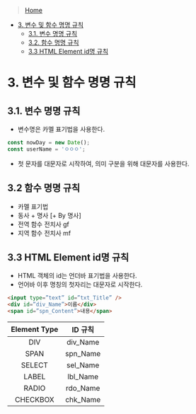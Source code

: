 
> [Home](../README.md)

- [3. 변수 및 함수 명명 규칙](#3-변수-및-함수-명명-규칙)
  - [3.1. 변수 명명 규칙](#31-변수-명명-규칙)
  - [3.2. 함수 명명 규칙](#32-함수-명명-규칙)
  - [3.3 HTML Element id명 규칙](#33-html-element-id명-규칙)


# 3. 변수 및 함수 명명 규칙
## 3.1. 변수 명명 규칙
- 변수명은 카멜 표기법을 사용한다.

```javascript
const nowDay = new Date();
const userName = 'ㅇㅇㅇ';
```
- 첫 문자를 대문자로 시작하여, 의미 구분을 위해 대문자를 사용한다.

## 3.2 함수 명명 규칙
- 카멜 표기법
- 동사 + 명사 [+ By 명사]
- 전역 함수 전치사 gf
- 지역 함수 전치사 mf

## 3.3 HTML Element id명 규칙
- HTML 객체의 id는 언더바 표기법을 사용한다.
- 언어바 이후 명칭의 첫자리는 대문자로 시작한다.

```html
<input type=”text” id=”txt_Title” />
<div id=”div_Name”>이름</div>
<span id=”spn_Content”>내용</span>
```

|Element Type|ID 규칙|
|:---:|:---:|
|DIV|div_Name|
|SPAN|spn_Name|
|SELECT|sel_Name|
|LABEL|lbl_Name|
|RADIO|rdo_Name|
|CHECKBOX|chk_Name|
